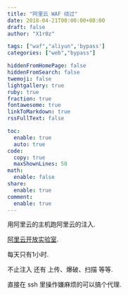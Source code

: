 ```yaml
---
title: "阿里云 WAF 绕过"
date: 2018-04-21T00:00:00+08:00
draft: false
author: "X1r0z"

tags: ["waf","aliyun",'bypass']
categories: ["web","bypass"]

hiddenFromHomePage: false
hiddenFromSearch: false
twemoji: false
lightgallery: true
ruby: true
fraction: true
fontawesome: true
linkToMarkdown: true
rssFullText: false

toc:
  enable: true
  auto: true
code:
  copy: true
  maxShownLines: 50
math:
  enable: false
share:
  enable: true
comment:
  enable: true
---
```



用阿里云的主机跑阿里云的注入.

<!--more-->

[阿里云开放实验室](https://edu.aliyun.com/lab/courses/).

每天只有1小时.

不止注入 还有 上传、爆破、扫描 等等.

直接在 ssh 里操作嫌麻烦的可以搞个代理.